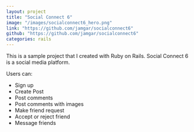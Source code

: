 ```yaml
---
layout: project
title: "Social Connect 6"
image: "/images/socialconnect6_hero.png"
link: "https://github.com/jamgar/socialconnect6"
github: "https://github.com/jamgar/socialconnect6"
categories: rails
---
```


This is a sample project that I created with Ruby on Rails. Social Connect 6 is a social media platform.

Users can:

- Sign up
- Create Post
- Post comments
- Post comments with images
- Make friend request
- Accept or reject friend
- Message friends
